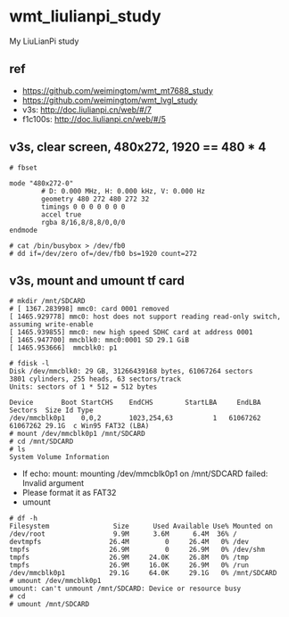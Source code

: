 # wmt_liulianpi_study
My LiuLianPi study

## ref
* https://github.com/weimingtom/wmt_mt7688_study
* https://github.com/weimingtom/wmt_lvgl_study
* v3s: http://doc.liulianpi.cn/web/#/7
* f1c100s: http://doc.liulianpi.cn/web/#/5

## v3s, clear screen, 480x272, 1920 == 480 * 4
```
# fbset

mode "480x272-0"
        # D: 0.000 MHz, H: 0.000 kHz, V: 0.000 Hz
        geometry 480 272 480 272 32
        timings 0 0 0 0 0 0 0
        accel true
        rgba 8/16,8/8,8/0,0/0
endmode

# cat /bin/busybox > /dev/fb0
# dd if=/dev/zero of=/dev/fb0 bs=1920 count=272
```

## v3s, mount and umount tf card
```
# mkdir /mnt/SDCARD
# [ 1367.283998] mmc0: card 0001 removed
[ 1465.929778] mmc0: host does not support reading read-only switch, assuming write-enable
[ 1465.939855] mmc0: new high speed SDHC card at address 0001
[ 1465.947700] mmcblk0: mmc0:0001 SD 29.1 GiB
[ 1465.953666]  mmcblk0: p1

# fdisk -l
Disk /dev/mmcblk0: 29 GB, 31266439168 bytes, 61067264 sectors
3801 cylinders, 255 heads, 63 sectors/track
Units: sectors of 1 * 512 = 512 bytes

Device       Boot StartCHS    EndCHS        StartLBA     EndLBA    Sectors  Size Id Type
/dev/mmcblk0p1    0,0,2       1023,254,63          1   61067262   61067262 29.1G  c Win95 FAT32 (LBA)
# mount /dev/mmcblk0p1 /mnt/SDCARD
# cd /mnt/SDCARD
# ls
System Volume Information
```
* If echo: mount: mounting /dev/mmcblk0p1 on /mnt/SDCARD failed: Invalid argument
* Please format it as FAT32
* umount
```
# df -h
Filesystem                Size      Used Available Use% Mounted on
/dev/root                 9.9M      3.6M      6.4M  36% /
devtmpfs                 26.4M         0     26.4M   0% /dev
tmpfs                    26.9M         0     26.9M   0% /dev/shm
tmpfs                    26.9M     24.0K     26.8M   0% /tmp
tmpfs                    26.9M     16.0K     26.9M   0% /run
/dev/mmcblk0p1           29.1G     64.0K     29.1G   0% /mnt/SDCARD
# umount /dev/mmcblk0p1
umount: can't unmount /mnt/SDCARD: Device or resource busy
# cd
# umount /mnt/SDCARD
```
